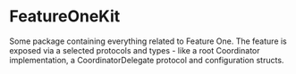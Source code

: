 # FeatureOneKit

Some package containing everything related to Feature One. The feature is exposed via a selected protocols and types - like a root Coordinator implementation, a CoordinatorDelegate protocol and configuration structs.
